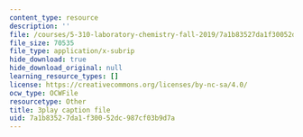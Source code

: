 ```yaml
---
content_type: resource
description: ''
file: /courses/5-310-laboratory-chemistry-fall-2019/7a1b83527da1f30052dc987cf03b9d7a_LNCLrmAvSlU.srt
file_size: 70535
file_type: application/x-subrip
hide_download: true
hide_download_original: null
learning_resource_types: []
license: https://creativecommons.org/licenses/by-nc-sa/4.0/
ocw_type: OCWFile
resourcetype: Other
title: 3play caption file
uid: 7a1b8352-7da1-f300-52dc-987cf03b9d7a
---
```

